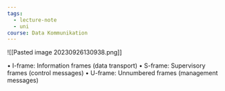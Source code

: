 ```yaml
---
tags:
  - lecture-note
  - uni
course: Data Kommunikation
---
```

![[Pasted image 20230926130938.png]]

• I-frame: Information frames (data transport)
• S-frame: Supervisory frames (control messages)
• U-frame: Unnumbered frames (management messages)